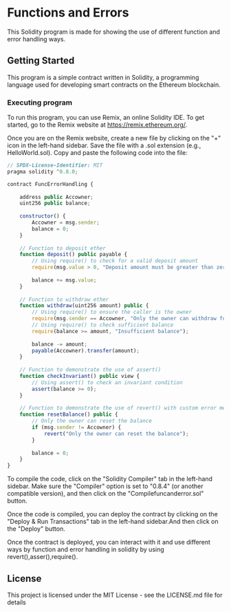 # Functions and Errors


This Solidity program  is made for showing the use of different function and error handling ways.

## Getting Started

This program is a simple contract written in Solidity, a programming language used for developing smart contracts on the Ethereum blockchain. 

### Executing program

To run this program, you can use Remix, an online Solidity IDE. To get started, go to the Remix website at https://remix.ethereum.org/.

Once you are on the Remix website, create a new file by clicking on the "+" icon in the left-hand sidebar. Save the file with a .sol extension (e.g., HelloWorld.sol). Copy and paste the following code into the file:

```javascript
// SPDX-License-Identifier: MIT
pragma solidity ^0.8.0;

contract FuncErrorHandling {
    
    address public Accowner;
    uint256 public balance;
    
    constructor() {
        Accowner = msg.sender;
        balance = 0;
    }
    
    // Function to deposit ether 
    function deposit() public payable {
        // Using require() to check for a valid deposit amount
        require(msg.value > 0, "Deposit amount must be greater than zero");
        
        balance += msg.value;
    }
    
    // Function to withdraw ether 
    function withdraw(uint256 amount) public {
        // Using require() to ensure the caller is the owner
        require(msg.sender == Accowner, "Only the owner can withdraw funds");
        // Using require() to check sufficient balance
        require(balance >= amount, "Insufficient balance");
        
        balance -= amount;
        payable(Accowner).transfer(amount);
    }
    
    // Function to demonstrate the use of assert()
    function checkInvariant() public view {
        // Using assert() to check an invariant condition
        assert(balance >= 0);
    }
    
    // Function to demonstrate the use of revert() with custom error message
    function resetBalance() public {
        // Only the owner can reset the balance
        if (msg.sender != Accowner) {
            revert("Only the owner can reset the balance");
        }
        
        balance = 0;
    }
}

```

To compile the code, click on the "Solidity Compiler" tab in the left-hand sidebar. Make sure the "Compiler" option is set to "0.8.4" (or another compatible version), and then click on the "Compilefuncanderror.sol" button.

Once the code is compiled, you can deploy the contract by clicking on the "Deploy & Run Transactions" tab in the left-hand sidebar.And  then click on the "Deploy" button.

Once the contract is deployed, you can interact with it and use different ways by function and error handling in solidity by using revert(),asser(),require().


## License

This project is licensed under the MIT License - see the LICENSE.md file for details
